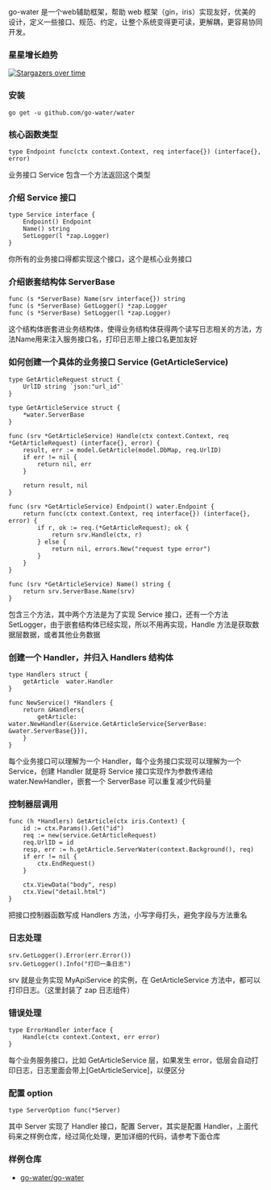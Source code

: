 go-water 是一个web辅助框架，帮助 web 框架（gin，iris）实现友好，优美的设计，定义一些接口、规范、约定，让整个系统变得更可读，更解耦，更容易协同开发。

### 星星增长趋势
[![Stargazers over time](https://starchart.cc/go-water/water.svg)](https://starchart.cc/go-water/water)

### 安装
```
go get -u github.com/go-water/water
```

### 核心函数类型
```
type Endpoint func(ctx context.Context, req interface{}) (interface{}, error)
```
业务接口 Service 包含一个方法返回这个类型

### 介绍 Service 接口
```
type Service interface {
	Endpoint() Endpoint
	Name() string
	SetLogger(l *zap.Logger)
}
```
你所有的业务接口得都实现这个接口，这个是核心业务接口

### 介绍嵌套结构体 ServerBase
```
func (s *ServerBase) Name(srv interface{}) string
func (s *ServerBase) GetLogger() *zap.Logger
func (s *ServerBase) SetLogger(l *zap.Logger)
```
这个结构体嵌套进业务结构体，使得业务结构体获得两个读写日志相关的方法，方法Name用来注入服务接口名，打印日志带上接口名更加友好

### 如何创建一个具体的业务接口 Service (GetArticleService)
```
type GetArticleRequest struct {
	UrlID string `json:"url_id"`
}

type GetArticleService struct {
	*water.ServerBase
}

func (srv *GetArticleService) Handle(ctx context.Context, req *GetArticleRequest) (interface{}, error) {
	result, err := model.GetArticle(model.DbMap, req.UrlID)
	if err != nil {
		return nil, err
	}

	return result, nil
}

func (srv *GetArticleService) Endpoint() water.Endpoint {
	return func(ctx context.Context, req interface{}) (interface{}, error) {
		if r, ok := req.(*GetArticleRequest); ok {
			return srv.Handle(ctx, r)
		} else {
			return nil, errors.New("request type error")
		}
	}
}

func (srv *GetArticleService) Name() string {
	return srv.ServerBase.Name(srv)
}
```
包含三个方法，其中两个方法是为了实现 Service 接口，还有一个方法 SetLogger，由于嵌套结构体已经实现，所以不用再实现，Handle 方法是获取数据层数据，或者其他业务数据

### 创建一个 Handler，并归入 Handlers 结构体
```
type Handlers struct {
	getArticle  water.Handler
}

func NewService() *Handlers {
	return &Handlers{
		getArticle:  water.NewHandler(&service.GetArticleService{ServerBase: &water.ServerBase{}}),
	}
}
```
每个业务接口可以理解为一个 Handler，每个业务接口实现可以理解为一个 Service，创建 Handler 就是将 Service 接口实现作为参数传递给 water.NewHandler，嵌套一个 ServerBase 可以重复减少代码量

### 控制器层调用
```
func (h *Handlers) GetArticle(ctx iris.Context) {
	id := ctx.Params().Get("id")
	req := new(service.GetArticleRequest)
	req.UrlID = id
	resp, err := h.getArticle.ServerWater(context.Background(), req)
	if err != nil {
		ctx.EndRequest()
	}

	ctx.ViewData("body", resp)
	ctx.View("detail.html")
}
```
把接口控制器函数写成 Handlers 方法，小写字母打头，避免字段与方法重名

### 日志处理
```
srv.GetLogger().Error(err.Error())
srv.GetLogger().Info("打印一条日志")
```
srv 就是业务实现 MyApiService 的实例，在 GetArticleService 方法中，都可以打印日志。（这里封装了 zap 日志组件）

### 错误处理
```
type ErrorHandler interface {
	Handle(ctx context.Context, err error)
}
```
每个业务服务接口，比如 GetArticleService 层，如果发生 error，低层会自动打印日志，日志里面会带上[GetArticleService]，以便区分

### 配置 option
```
type ServerOption func(*Server)
```
其中 Server 实现了 Handler 接口，配置 Server，其实是配置 Handler，上面代码来之样例仓库，经过简化处理，更加详细的代码，请参考下面仓库

### 样例仓库
+ [go-water/go-water](https://github.com/go-water/go-water)